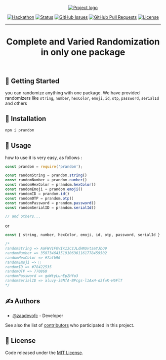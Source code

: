 <p align="center">
  <a href="" rel="noopener">
 <img src="https://i1.sndcdn.com/avatars-000610836519-ie5ynf-t500x500.jpg" alt="Project logo"></a>
</p>
<!-- <h1 align="center">PRANDOM</h1> -->

<div align="center">

[![Hackathon](https://img.shields.io/badge/prandom-npm-orange.svg)](https://www.npmjs.com/package/prandom)
[![Status](https://img.shields.io/badge/status-active-success.svg)]()
[![GitHub Issues](https://img.shields.io/github/issues/zaadevofc/prandom)](https://github.com/zaadevofc/prandom/issues)
[![GitHub Pull Requests](https://img.shields.io/github/issues-pr/zaadevofc/prandom)](https://github.com/zaadevofc/prandom/pulls)
[![License](https://img.shields.io/badge/license-MIT-blue.svg)](LICENSE.md)

</div>

---

<h1 align="center"> Complete and Varied Randomization in only one package
    <br> 
    <br> 
</h1>

## 🏁 Getting Started <a name = "getting_started"></a>

you can randomize anything with one package. We have provided randomizers like `string`, `number`, `hexColor`, `emoji`, `id`, `otp`, `password`, `serialId` and others

## 💉 Installation <a name = "installation"></a>


```bash
npm i prandom
```

## 🎈 Usage <a name="usage"></a>

how to use it is very easy, as follows :

```js
const prandom = require('prandom');

const randomString = prandom.string()
const randomNumber = prandom.number()
const randomHexColor = prandom.hexColor()
const randomEmoji = prandom.emoji()
const randomID = prandom.id()
const randomOTP = prandom.otp()
const randomPassword = prandom.password()
const randomSerialID = prandom.serialId()

// and others...
```
or
```js
const { string, number, hexColor, emoji, id, otp, password, serialId } = require('prandom')
```

```js
/* 
randomString => AaFWV1FOVIx13CzJLdHNUvtaaYJbO9
randomNumber => 358734643519106301161778459502
randomHexColor => #7afb96
randomEmoji => 🥉
randomID => #78422535
randomOTP => 770860
randomPassword => goWtyLunEpZHfo3
randomSerialID => aluvy-i9NfA-BPcgs-l1AxH-dJfwK-H6FlT
*/
```

## ✍️ Authors <a name = "authors"></a>

- [@zaadevofc](https://github.com/zaadevofc) - Developer

See also the list of [contributors](https://github.com/zaadevofc/prandom/contributors)
who participated in this project.

## 🎉 License <a name = "license"></a>

Code released under the [MIT License](LICENSE).
